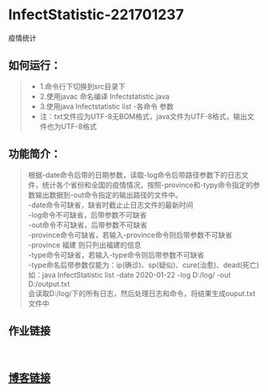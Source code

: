 ﻿# InfectStatistic-221701237
疫情统计<br/>
## 如何运行：<br/>
> * 1.命令行下切换到src目录下<br/>
> * 2.使用javac 命名编译 Infectstatistic.java<br/>
> * 3.使用java Infectstatistic list -各命令 参数<br/>
> * 注：txt文件应为UTF-8无BOM格式，java文件为UTF-8格式，输出文件也为UTF-8格式<br/>
## 功能简介：<br/>
> 根据-date命令后带的日期参数，读取-log命令后带路径参数下的日志文件，统计各个省份和全国的疫情情况，按照-province和-typy命令指定的参数输出数据到-out命令指定的输出路径的文件中。<br/>
> -date命令可缺省，缺省时截止止日志文件的最新时间<br/>
> -log命令不可缺省，后带参数不可缺省<br/>
> -out命令不可缺省，后带参数不可缺省<br/>
> -province命令可缺省，若输入-province命令则后带参数不可缺省<br/>
> -province 福建 则只列出福建的信息<br/>
> -type命令可缺省，若输入-type命令则后带参数不可缺省<br/>
> -type命名后带参数仅能为：ip(确诊)、sp(疑似)、cure(治愈)、dead(死亡)<br/>
> 如：java InfectStatistic list -date 2020-01-22 -log D:/log/ -out D:/output.txt<br/>
> 会读取D:/log/下的所有日志，然后处理日志和命令，将结果生成ouput.txt文件中<br/>
## 作业链接<br/>
<a href="https://edu.cnblogs.com/campus/fzu/2020SpringW/homework/10281"/><br/>
## 博客链接<br/>
<a herf="#"/>
